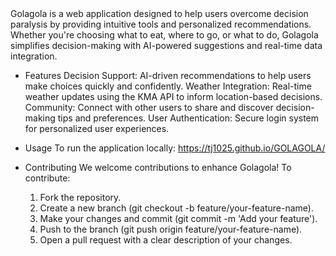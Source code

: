 <Golagola>
Golagola is a web application designed to help users overcome decision paralysis by providing intuitive tools and personalized recommendations. 
Whether you're choosing what to eat, where to go, or what to do, Golagola simplifies decision-making with AI-powered suggestions and real-time data integration.

- Features
    Decision Support: AI-driven recommendations to help users make choices quickly and confidently.
    Weather Integration: Real-time weather updates using the KMA API to inform location-based decisions.
    Community: Connect with other users to share and discover decision-making tips and preferences.
    User Authentication: Secure login system for personalized user experiences.

- Usage
    To run the application locally: https://tj1025.github.io/GOLAGOLA/

- Contributing
    We welcome contributions to enhance Golagola! To contribute:
    1. Fork the repository.
    2. Create a new branch (git checkout -b feature/your-feature-name).
    3. Make your changes and commit (git commit -m 'Add your feature').
    4. Push to the branch (git push origin feature/your-feature-name).
    5. Open a pull request with a clear description of your changes.
